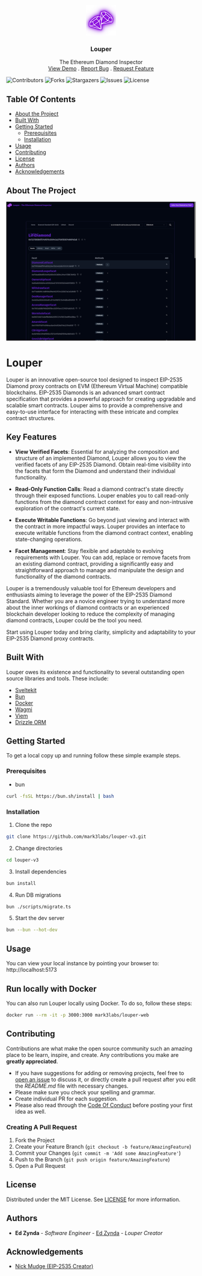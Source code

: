 <br/>
<p align="center">
  <a href="https://github.com/mark3labs/louper-v3">
    <img src="static/img/louper-logo.png" alt="Logo" width="80" height="80">
  </a>

  <h3 align="center">Louper</h3>

  <p align="center">
    The Ethereum Diamond Inspector
    <br/>
    <a href="https://louper.dev">View Demo</a>
    .
    <a href="https://github.com/mark3labs/louper-v3/issues">Report Bug</a>
    .
    <a href="https://github.com/mark3labs/louper-v3/issues">Request Feature</a>
  </p>
</p>

![Contributors](https://img.shields.io/github/contributors/mark3labs/louper-v3?color=dark-green) ![Forks](https://img.shields.io/github/forks/mark3labs/louper-v3?style=social) ![Stargazers](https://img.shields.io/github/stars/mark3labs/louper-v3?style=social) ![Issues](https://img.shields.io/github/issues/mark3labs/louper-v3) ![License](https://img.shields.io/github/license/mark3labs/louper-v3)

## Table Of Contents

- [About the Project](#about-the-project)
- [Built With](#built-with)
- [Getting Started](#getting-started)
  - [Prerequisites](#prerequisites)
  - [Installation](#installation)
- [Usage](#usage)
- [Contributing](#contributing)
- [License](#license)
- [Authors](#authors)
- [Acknowledgements](#acknowledgements)

## About The Project

![Screen Shot](static/img/screenshot.png)

# Louper

Louper is an innovative open-source tool designed to inspect EIP-2535 Diamond proxy contracts on EVM (Ethereum Virtual Machine) compatible blockchains. EIP-2535 Diamonds is an advanced smart contract specification that provides a powerful approach for creating upgradable and scalable smart contracts. Louper aims to provide a comprehensive and easy-to-use interface for interacting with these intricate and complex contract structures.

## Key Features

- **View Verified Facets**: Essential for analyzing the composition and structure of an implemented Diamond, Louper allows you to view the verified facets of any EIP-2535 Diamond. Obtain real-time visibility into the facets that form the Diamond and understand their individual functionality.

- **Read-Only Function Calls**: Read a diamond contract's state directly through their exposed functions. Louper enables you to call read-only functions from the diamond contract context for easy and non-intrusive exploration of the contract's current state.

- **Execute Writable Functions**: Go beyond just viewing and interact with the contract in more impactful ways. Louper provides an interface to execute writable functions from the diamond contract context, enabling state-changing operations.

- **Facet Management**: Stay flexible and adaptable to evolving requirements with Louper. You can add, replace or remove facets from an existing diamond contract, providing a significantly easy and straightforward approach to manage and manipulate the design and functionality of the diamond contracts.

Louper is a tremendously valuable tool for Ethereum developers and enthusiasts aiming to leverage the power of the EIP-2535 Diamond Standard. Whether you are a novice engineer trying to understand more about the inner workings of diamond contracts or an experienced blockchain developer looking to reduce the complexity of managing diamond contracts, Louper could be the tool you need.

Start using Louper today and bring clarity, simplicity and adaptability to your EIP-2535 Diamond proxy contracts.

## Built With

Louper owes its existence and functionality to several outstanding open source libraries and tools. These include:

- [Sveltekit](https://kit.svelte.dev)
- [Bun](https://bun.sh)
- [Docker](https://docker.io)
- [Wagmi](https://wagmi.sh)
- [Viem](https://viem.sh)
- [Drizzle ORM](https://orm.drizzle.team)

## Getting Started

To get a local copy up and running follow these simple example steps.

### Prerequisites

- bun

```sh
curl -fsSL https://bun.sh/install | bash
```

### Installation

1. Clone the repo

```sh
git clone https://github.com/mark3labs/louper-v3.git
```

2. Change directories

```sh
cd louper-v3
```

3. Install dependencies

```sh
bun install
```

4. Run DB migrations

```sh
bun ./scripts/migrate.ts
```

5. Start the dev server

```sh
bun --bun --hot-dev
```

## Usage

You can view your local instance by pointing your browser to:
http://localhost:5173

## Run locally with Docker

You can also run Louper locally using Docker. To do so, follow these steps:

```sh
docker run --rm -it -p 3000:3000 mark3labs/louper-web
```

## Contributing

Contributions are what make the open source community such an amazing place to be learn, inspire, and create. Any contributions you make are **greatly appreciated**.

- If you have suggestions for adding or removing projects, feel free to [open an issue](https://github.com/mark3labs/louper-v3/issues/new) to discuss it, or directly create a pull request after you edit the _README.md_ file with necessary changes.
- Please make sure you check your spelling and grammar.
- Create individual PR for each suggestion.
- Please also read through the [Code Of Conduct](https://github.com/mark3labs/louper-v3/blob/main/CODE_OF_CONDUCT.md) before posting your first idea as well.

### Creating A Pull Request

1. Fork the Project
2. Create your Feature Branch (`git checkout -b feature/AmazingFeature`)
3. Commit your Changes (`git commit -m 'Add some AmazingFeature'`)
4. Push to the Branch (`git push origin feature/AmazingFeature`)
5. Open a Pull Request

## License

Distributed under the MIT License. See [LICENSE](https://github.com/mark3labs/louper-v3/blob/main/LICENSE.md) for more information.

## Authors

- **Ed Zynda** - _Software Engineer_ - [Ed Zynda](https://twitter.com/what_the_func) - _Louper Creator_

## Acknowledgements

- [Nick Mudge (EIP-2535 Creator)](https://twitter.com/mudgen)
